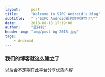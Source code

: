 ```yaml
---
layout:     post
title:      "Welcome to SIPC Android's blog"
subtitle:   " \"SIPC Android组的博客建立了\""
date:       2018-08-13 17:19:00
author:     "孟祥钊"
header-img: "img/post-bg-2015.jpg"
tags:
    - Android
---
```


###  我们的博客就这么建立了

以后会不定期在此平台分享优质内容


